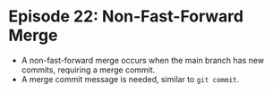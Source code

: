 # Episode 22: Non-Fast-Forward Merge

- A non-fast-forward merge occurs when the main branch has new commits, requiring a merge commit.
- A merge commit message is needed, similar to `git commit`.